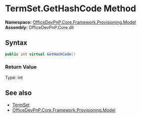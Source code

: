# TermSet.GetHashCode Method  
  

**Namespace:** [OfficeDevPnP.Core.Framework.Provisioning.Model](OfficeDevPnP.Core.Framework.Provisioning.Model.md)  
**Assembly:** OfficeDevPnP.Core.dll  
## Syntax
```C#
public int virtual GetHashCode()
```
### Return Value
Type: int  

## See also
- [TermSet](OfficeDevPnP.Core.Framework.Provisioning.Model.TermSet.md) 
- [OfficeDevPnP.Core.Framework.Provisioning.Model](OfficeDevPnP.Core.Framework.Provisioning.Model.md) 
